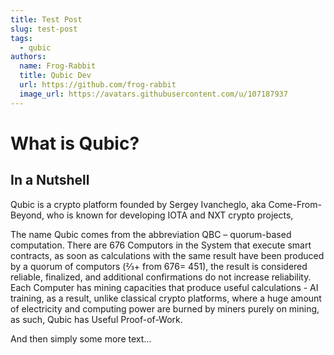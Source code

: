 ```yaml
---
title: Test Post
slug: test-post
tags:
  - qubic
authors:
  name: Frog-Rabbit
  title: Qubic Dev
  url: https://github.com/frog-rabbit
  image_url: https://avatars.githubusercontent.com/u/107187937
---
```

# What is Qubic?

## In a Nutshell

Qubic is a crypto platform founded by Sergey Ivancheglo, aka Come-From-Beyond, who is known for developing IOTA and NXT crypto projects,

The name Qubic comes from the abbreviation QBC – quorum-based computation. There are 676 Computors in the System that execute smart contracts, as soon as calculations with the same result have been produced by a quorum of computors (⅔+ from 676= 451), the result is considered reliable, finalized, and additional confirmations do not increase reliability. Each Computer has mining capacities that produce useful calculations - AI training, as a result, unlike classical crypto platforms, where a huge amount of electricity and computing power are burned by miners purely on mining, as such, Qubic has Useful Proof-of-Work. 

And then simply some more text...